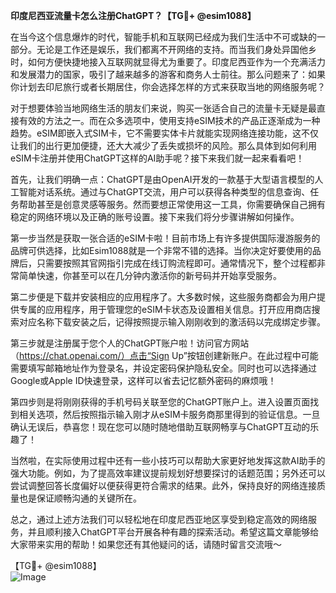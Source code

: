 **印度尼西亚流量卡怎么注册ChatGPT？【TG💪+ @esim1088】**

在当今这个信息爆炸的时代，智能手机和互联网已经成为我们生活中不可或缺的一部分。无论是工作还是娱乐，我们都离不开网络的支持。而当我们身处异国他乡时，如何方便快捷地接入互联网就显得尤为重要了。印度尼西亚作为一个充满活力和发展潜力的国家，吸引了越来越多的游客和商务人士前往。那么问题来了：如果你计划去印尼旅行或者长期居住，你会选择怎样的方式来获取当地的网络服务呢？

对于想要体验当地网络生活的朋友们来说，购买一张适合自己的流量卡无疑是最直接有效的方法之一。而在众多选项中，使用支持eSIM技术的产品正逐渐成为一种趋势。eSIM即嵌入式SIM卡，它不需要实体卡片就能实现网络连接功能，这不仅让我们的出行更加便捷，还大大减少了丢失或损坏的风险。那么具体到如何利用eSIM卡注册并使用ChatGPT这样的AI助手呢？接下来我们就一起来看看吧！

首先，让我们明确一点：ChatGPT是由OpenAI开发的一款基于大型语言模型的人工智能对话系统。通过与ChatGPT交流，用户可以获得各种类型的信息查询、任务帮助甚至是创意灵感等服务。然而要想正常使用这一工具，你需要确保自己拥有稳定的网络环境以及正确的账号设置。接下来我们将分步骤讲解如何操作。

第一步当然是获取一张合适的eSIM卡啦！目前市场上有许多提供国际漫游服务的品牌可供选择，比如Esim1088就是一个非常不错的选择。当你决定好要使用的品牌后，只需要按照其官网指引完成在线订购流程即可。通常情况下，整个过程都非常简单快速，你甚至可以在几分钟内激活你的新号码并开始享受服务。

第二步便是下载并安装相应的应用程序了。大多数时候，这些服务商都会为用户提供专属的应用程序，用于管理您的eSIM卡状态及设置相关信息。打开应用商店搜索对应名称下载安装之后，记得按照提示输入刚刚收到的激活码以完成绑定步骤。

第三步就是注册属于您个人的ChatGPT账户啦！访问官方网站（https://chat.openai.com/）点击“Sign Up”按钮创建新账户。在此过程中可能需要填写邮箱地址作为登录名，并设定密码保护隐私安全。同时也可以选择通过Google或Apple ID快速登录，这样可以省去记忆额外密码的麻烦哦！

第四步则是将刚刚获得的手机号码关联至您的ChatGPT账户上。进入设置页面找到相关选项，然后按照指示输入刚才从eSIM卡服务商那里得到的验证信息。一旦确认无误后，恭喜您！现在您可以随时随地借助互联网畅享与ChatGPT互动的乐趣了！

当然啦，在实际使用过程中还有一些小技巧可以帮助大家更好地发挥这款AI助手的强大功能。例如，为了提高效率建议提前规划好想要探讨的话题范围；另外还可以尝试调整回答长度偏好以便获得更符合需求的结果。此外，保持良好的网络连接质量也是保证顺畅沟通的关键所在。

总之，通过上述方法我们可以轻松地在印度尼西亚地区享受到稳定高效的网络服务，并且顺利接入ChatGPT平台开展各种有趣的探索活动。希望这篇文章能够给大家带来实用的帮助！如果您还有其他疑问的话，请随时留言交流哦～

【TG💪+ @esim1088】  
![Image](https://i.postimg.cc/4NQfJmqS/Snipaste-2025-05-13-00-14-12.png)